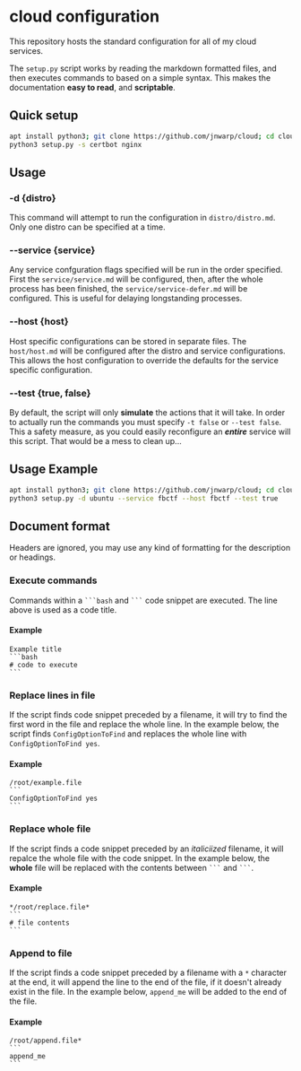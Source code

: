 cloud configuration
===================

This repository hosts the standard configuration for all of my cloud services.

The `setup.py` script works by reading the markdown formatted files, and then executes commands to based on a simple syntax. This makes the documentation **easy to read**, and **scriptable**.


Quick setup
-----------
```bash
apt install python3; git clone https://github.com/jnwarp/cloud; cd cloud
python3 setup.py -s certbot nginx
```

Usage
-----

### -d {distro}

This command will attempt to run the configuration in `distro/distro.md`. Only one distro can be specified at a time.

### --service {service}

Any service confguration flags specified will be run in the order specified. First the `service/service.md` will be configured, then, after the whole process has been finished, the `service/service-defer.md` will be configured. This is useful for delaying longstanding processes.

### --host {host}

Host specific configurations can be stored in separate files. The `host/host.md` will be configured after the distro and service configurations. This allows the host configuration to override the defaults for the service specific configuration.

### --test {true, false}

By default, the script will only **simulate** the actions that it will take. In order to actually run the commands you must specify `-t false` or `--test false`. This a safety measure, as you could easily reconfigure an ***entire*** service will this script. That would be a mess to clean up...

Usage Example
--------------

```bash
apt install python3; git clone https://github.com/jnwarp/cloud; cd cloud
python3 setup.py -d ubuntu --service fbctf --host fbctf --test true
```

Document format
---------------

Headers are ignored, you may use any kind of formatting for the description or headings.

### Execute commands

Commands within a ` ```bash ` and ` ``` ` code snippet are executed. The line above is used as a code title.

#### Example

    Example title
    ```bash
    # code to execute
    ```

### Replace lines in file

If the script finds code snippet preceded by a filename, it will try to find the first word in the file and replace the whole line.  In the example below, the script finds `ConfigOptionToFind` and replaces the whole line with `ConfigOptionToFind yes`.

#### Example

    /root/example.file
    ```
    ConfigOptionToFind yes
    ```

### Replace whole file

If the script finds a code snippet preceded by an *italiciized* filename, it will repalce the whole file with the code snippet. In the example below, the **whole** file will be replaced with the contents between ` ``` ` and ` ``` `.

#### Example

    */root/replace.file*
    ```
    # file contents
    ```

### Append to file

If the script finds a code snippet preceded by a filename with a  `*` character at the end, it will append the line to the end of the file, if it doesn't already exist in the file.  In the example below, `append_me` will be added to the end of the file.

#### Example

    /root/append.file*
    ```
    append_me
    ```
